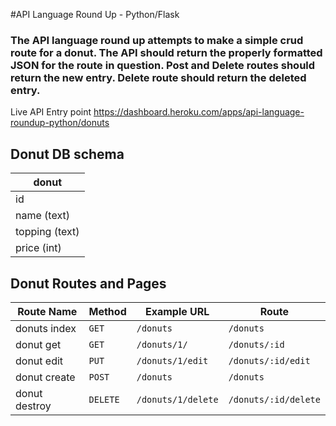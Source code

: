 #API Language Round Up - Python/Flask
### The API language round up attempts to make a simple crud route for a donut.  The API should return the properly formatted JSON for the route in question.  Post and Delete routes should return the new entry.  Delete route should return the deleted entry.
Live API Entry point
https://dashboard.heroku.com/apps/api-language-roundup-python/donuts
## Donut DB schema

|donut
|----------------
|id
|name (text)
|topping (text)
|price (int)

## Donut Routes and Pages

| Route Name      | Method   | Example URL        | Route                |
|-----------------|----------|--------------------|----------------------|
| donuts index    | `GET`    | `/donuts`          | `/donuts`            |
| donut get       | `GET`    | `/donuts/1/`       | `/donuts/:id`        |
| donut edit      | `PUT`    | `/donuts/1/edit`   | `/donuts/:id/edit`   |
| donut create    | `POST`   | `/donuts`          | `/donuts`            |
| donut destroy   | `DELETE` | `/donuts/1/delete` | `/donuts/:id/delete` |
